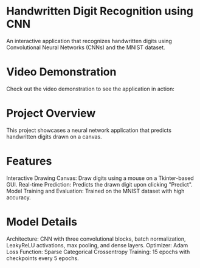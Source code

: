 # Handwritten Digit Recognition using CNN
An interactive application that recognizes handwritten digits using Convolutional Neural Networks (CNNs) and the MNIST dataset.

# Video Demonstration
Check out the video demonstration to see the application in action:


# Project Overview
This project showcases a neural network application that predicts handwritten digits drawn on a canvas.

# Features
Interactive Drawing Canvas: Draw digits using a mouse on a Tkinter-based GUI.
Real-time Prediction: Predicts the drawn digit upon clicking "Predict".
Model Training and Evaluation: Trained on the MNIST dataset with high accuracy.

# Model Details
Architecture: CNN with three convolutional blocks, batch normalization, LeakyReLU activations, max pooling, and dense layers.
Optimizer: Adam
Loss Function: Sparse Categorical Crossentropy
Training: 15 epochs with checkpoints every 5 epochs.

